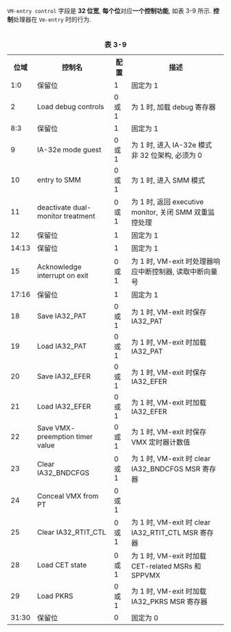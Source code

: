 

`VM-entry control` 字段是 **32 位宽**, **每个位**对应**一个控制功能**, 如表 3-9 所示. **控制**处理器在 `Vm-entry` 时的行为.

<table>
  <caption><br><b>表 3-9</b></br></caption>
  <tr>
    <th>位域</th>
    <th>控制名</th>
    <th>配置</th>
    <th>描述</th>
  </tr>
  <tr>
    <td>1:0</td>
    <td>保留位</td>
    <td>1</td>
    <td>固定为 1</td>
  </tr>
  <tr>
    <td>2</td>
    <td>Load debug controls</td>
    <td>0 或 1</td>
    <td>为 1 时, 加载 debug 寄存器</td>
  </tr>
  <tr>
    <td>8:3</td>
    <td>保留位</td>
    <td>1</td>
    <td>固定为 1</td>
  </tr>
  <tr>
    <td>9</td>
    <td>IA-32e mode guest</td>
    <td>0 或 1</td>
    <td>
    为 1 时, 进入 IA-32e 模式 <br>
    非 32 位架构, 必须为 0
    </td>
  </tr>
  <tr>
    <td>10</td>
    <td>entry to SMM</td>
    <td>0 或 1</td>
    <td>为 1 时, 进入 SMM 模式</td>
  </tr>
  <tr>
    <td>11</td>
    <td>deactivate dual-monitor treatment</td>
    <td>0 或 1</td>
    <td>为 1 时, 返回 executive monitor, 关闭 SMM   双重监控处理</td>
  </tr>
  <tr>
    <td>12</td>
    <td>保留位</td>
    <td>1</td>
    <td>
    固定为 1
    </td>
  </tr>
  <tr>
    <td>14:13</td>
    <td>保留位</td>
    <td>1</td>
    <td>固定为 1</td>
  </tr>
  <tr>
    <td>15</td>
    <td>Acknowledge interrupt on exit</td>
    <td>0 或 1</td>
    <td>为 1 时, VM-exit 时处理器响应中断控制器, 读取中断向量号</td>
  </tr>
  <tr>
    <td>17:16</td>
    <td>保留位</td>
    <td>1</td>
    <td>固定为 1</td>
  </tr>
  <tr>
    <td>18</td>
    <td>Save IA32_PAT</td>
    <td>0 或 1</td>
    <td>为 1 时, VM-exit 时保存 IA32_PAT</td>
  </tr>
  <tr>
    <td>19</td>
    <td>Load IA32_PAT</td>
    <td>0 或 1</td>
    <td>为 1 时, VM-exit 时加载 IA32_PAT</td>
  </tr>
  <tr>
    <td>20</td>
    <td>Save IA32_EFER</td>
    <td>0 或 1</td>
    <td>为 1 时, VM-exit 时保存 IA32_EFER</td>
  </tr>
  <tr>
    <td>21</td>
    <td>Load IA32_EFER</td>
    <td>0 或 1</td>
    <td>为 1 时, VM-exit 时加载 IA32_EFER</td>
  </tr>
  <tr>
    <td>22</td>
    <td>Save VMX- preemption timer value</td>
    <td>0 或 1</td>
    <td>为 1 时, VM-exit 时保存 VMX 定时器计数值</td>
  </tr>
  <tr>
    <td>23</td>
    <td>Clear IA32_BNDCFGS</td>
    <td>0 或 1</td>
    <td>为 1 时, VM-exit 时 clear IA32_BNDCFGS MSR 寄存器</td>
  </tr>
  <tr>
    <td>24</td>
    <td>Conceal VMX from PT</td>
    <td>0 或 1</td>
    <td></td>
  </tr>
  <tr>
    <td>25</td>
    <td>Clear IA32_RTIT_CTL</td>
    <td>0 或 1</td>
    <td>为 1 时, VM-exit 时 clear IA32_RTIT_CTL MSR 寄存器</td>
  </tr>
  <tr>
    <td>28</td>
    <td>Load CET state</td>
    <td>0 或 1</td>
    <td>为 1 时, VM-exit 时加载 CET-related MSRs 和 SPPVMX</td>
  </tr>
  <tr>
    <td>29</td>
    <td>Load PKRS</td>
    <td>0 或 1</td>
    <td>为 1 时, VM-exit 时加载 IA32_PKRS MSR 寄存器</td>
  </tr>
  <tr>
    <td>31:30</td>
    <td>保留位</td>
    <td>0</td>
    <td>固定为 0</td>
  </tr>
</table>

